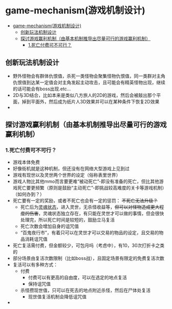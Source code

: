 # game-mechanism(游戏机制设计)
- [game-mechanism(游戏机制设计)](#game-mechanism--------)
  * [创新玩法机制设计](#创新玩法机制设计)
  * [探讨游戏赢利机制（由基本机制推导出尽量可行的游戏赢利机制）](#-----------------------------)
    + [1.死亡付费可不可行？](#1---------)

## 创新玩法机制设计
* 野外怪物会有群体仇恨值，杀死一类怪物会聚集怪物仇恨值，同一类群对主角仇恨值到达某一定值会对主角发起主动攻击，且可能会有精英怪物出现，继续的话可能会有boss出现.etc...
* 2D与3D结合，比如本来是类似八方旅人的2D的游戏，然后会被敲出那个平面，掉到平面外，然后成为纸片人3D效果并可以在某种条件下恢复2D效果
* 

## 探讨游戏赢利机制（由基本机制推导出尽量可行的游戏赢利机制）

### 1.死亡付费可不可行？
* 游戏本体免费
* 好像街机就是这种机制，但还没有在网络大型游戏上见到过
* 游戏有现世以及灵世两个世界的设定（俗称表里世界）
* 游戏人物比其他mmo而言要更难“被动死亡”-即没有准备的死亡，但比其他游戏死亡要更频繁（原则是鼓励“主动死亡”-即挑战较高难度的关卡等游戏机制）（如何办到？）
* 死亡要有一定的奖励，或者不死亡也会有一定的惩罚：
    ~~不死亡无法升级？~~
    * 死亡后为<u>灵魂状态</u>，进入灵世，无杀怪收益等，~~但可以对怪物造成更大程度的伤害~~，灵魂状态独立存在，有只能在灵世才可以做的事情，但会很快处理完，所以死亡时间是较短的，鼓励立马复活
    * 死亡次数会增加自身的诅咒值
    * “百鬼夜行市”，有着只可以在灵世才可以交易的物品的设定，且交易的物品消耗诅咒值
* 死亡复活需付费，但金额较少，可包月吗（考虑中），有10，30次打折卡之类的
* 部分场景由复活次数限制（比如boss战），且固定场景有限定的免费复活次数
* 复活可以有多种方式：
    * 付费
        * 付费可以有更高的自由度，可以在选定的地点复活
        * 保持诅咒值
    * 杀怪攒现世值，只可以在死去的地点附近杀怪，然后在尸体处复活
        * 现世值复活机制会降低诅咒值
* 
